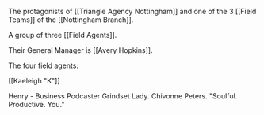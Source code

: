 The protagonists of [[Triangle Agency Nottingham]] and one of the 3 [[Field Teams]] of the [[Nottingham Branch]].

A group of three [[Field Agents]].

Their General Manager is [[Avery Hopkins]].

The four field agents:

[[Kaeleigh "K"]]

Henry - Business Podcaster Grindset Lady. Chivonne Peters. "Soulful. Productive. You."





